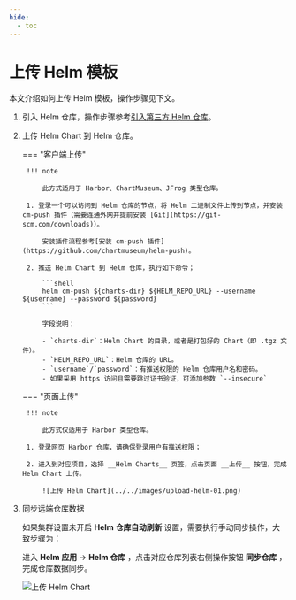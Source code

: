 ```yaml
---
hide:
  - toc
---
```


# 上传 Helm 模板

本文介绍如何上传 Helm 模板，操作步骤见下文。

1. 引入 Helm 仓库，操作步骤参考[引入第三方 Helm 仓库](./helm-repo.md)。

2. 上传 Helm Chart 到 Helm 仓库。

    === "客户端上传"

        !!! note

            此方式适用于 Harbor、ChartMuseum、JFrog 类型仓库。

        1. 登录一个可以访问到 Helm 仓库的节点，将 Helm 二进制文件上传到节点，并安装 cm-push 插件（需要连通外网并提前安装 [Git](https://git-scm.com/downloads)）。

            安装插件流程参考[安装 cm-push 插件](https://github.com/chartmuseum/helm-push)。

        2. 推送 Helm Chart 到 Helm 仓库，执行如下命令；

            ```shell
            helm cm-push ${charts-dir} ${HELM_REPO_URL} --username ${username} --password ${password}
            ```

            字段说明：

            - `charts-dir`：Helm Chart 的目录，或者是打包好的 Chart（即 .tgz 文件）。
            - `HELM_REPO_URL`：Helm 仓库的 URL。
            - `username`/`password`：有推送权限的 Helm 仓库用户名和密码。
            - 如果采用 https 访问且需要跳过证书验证，可添加参数 `--insecure`

    === "页面上传"

        !!! note

            此方式仅适用于 Harbor 类型仓库。

        1. 登录网页 Harbor 仓库，请确保登录用户有推送权限；

        2. 进入到对应项目，选择 __Helm Charts__ 页签，点击页面 __上传__ 按钮，完成 Helm Chart 上传。

            ![上传 Helm Chart](../../images/upload-helm-01.png)

3. 同步远端仓库数据

    如果集群设置未开启 __Helm 仓库自动刷新__ 设置，需要执行手动同步操作，大致步骤为：

    进入 __Helm 应用__ -> __Helm 仓库__ ，点击对应仓库列表右侧操作按钮 __同步仓库__ ，完成仓库数据同步。

    ![上传 Helm Chart](../../images/upload-helm-02.png)

